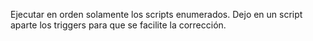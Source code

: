 Ejecutar en orden solamente los scripts enumerados.
Dejo en un script aparte los triggers para que se facilite la corrección.
